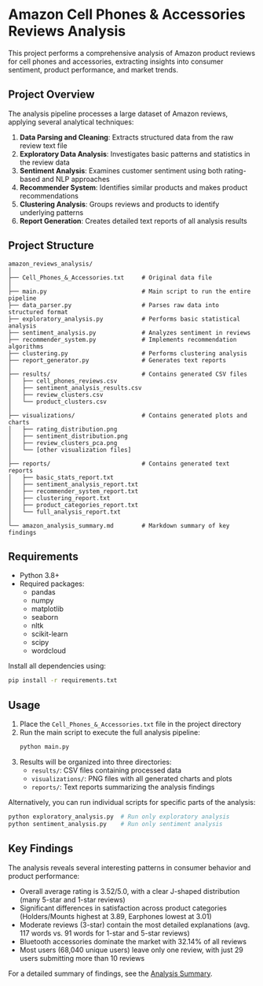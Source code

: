 # Amazon Cell Phones & Accessories Reviews Analysis

This project performs a comprehensive analysis of Amazon product reviews for cell phones and accessories, extracting insights into consumer sentiment, product performance, and market trends.

## Project Overview

The analysis pipeline processes a large dataset of Amazon reviews, applying several analytical techniques:

1. **Data Parsing and Cleaning**: Extracts structured data from the raw review text file
2. **Exploratory Data Analysis**: Investigates basic patterns and statistics in the review data
3. **Sentiment Analysis**: Examines customer sentiment using both rating-based and NLP approaches
4. **Recommender System**: Identifies similar products and makes product recommendations
5. **Clustering Analysis**: Groups reviews and products to identify underlying patterns
6. **Report Generation**: Creates detailed text reports of all analysis results

## Project Structure

```
amazon_reviews_analysis/
│
├── Cell_Phones_&_Accessories.txt     # Original data file
│
├── main.py                           # Main script to run the entire pipeline
├── data_parser.py                    # Parses raw data into structured format
├── exploratory_analysis.py           # Performs basic statistical analysis
├── sentiment_analysis.py             # Analyzes sentiment in reviews
├── recommender_system.py             # Implements recommendation algorithms
├── clustering.py                     # Performs clustering analysis
├── report_generator.py               # Generates text reports
│
├── results/                          # Contains generated CSV files
│   ├── cell_phones_reviews.csv
│   ├── sentiment_analysis_results.csv
│   ├── review_clusters.csv
│   └── product_clusters.csv
│
├── visualizations/                   # Contains generated plots and charts
│   ├── rating_distribution.png
│   ├── sentiment_distribution.png
│   ├── review_clusters_pca.png
│   └── [other visualization files]
│
├── reports/                          # Contains generated text reports
│   ├── basic_stats_report.txt
│   ├── sentiment_analysis_report.txt
│   ├── recommender_system_report.txt
│   ├── clustering_report.txt
│   ├── product_categories_report.txt
│   └── full_analysis_report.txt
│
└── amazon_analysis_summary.md        # Markdown summary of key findings
```

## Requirements

- Python 3.8+
- Required packages:
  - pandas
  - numpy
  - matplotlib
  - seaborn
  - nltk
  - scikit-learn
  - scipy
  - wordcloud

Install all dependencies using:
```bash
pip install -r requirements.txt
```

## Usage

1. Place the `Cell_Phones_&_Accessories.txt` file in the project directory
2. Run the main script to execute the full analysis pipeline:
   ```bash
   python main.py
   ```
3. Results will be organized into three directories:
   - `results/`: CSV files containing processed data
   - `visualizations/`: PNG files with all generated charts and plots
   - `reports/`: Text reports summarizing the analysis findings

Alternatively, you can run individual scripts for specific parts of the analysis:
```bash
python exploratory_analysis.py  # Run only exploratory analysis
python sentiment_analysis.py    # Run only sentiment analysis
```

## Key Findings

The analysis reveals several interesting patterns in consumer behavior and product performance:

- Overall average rating is 3.52/5.0, with a clear J-shaped distribution (many 5-star and 1-star reviews)
- Significant differences in satisfaction across product categories (Holders/Mounts highest at 3.89, Earphones lowest at 3.01)
- Moderate reviews (3-star) contain the most detailed explanations (avg. 117 words vs. 91 words for 1-star and 5-star reviews)
- Bluetooth accessories dominate the market with 32.14% of all reviews
- Most users (68,040 unique users) leave only one review, with just 29 users submitting more than 10 reviews

For a detailed summary of findings, see the [Analysis Summary](amazon_analysis_summary.md).
